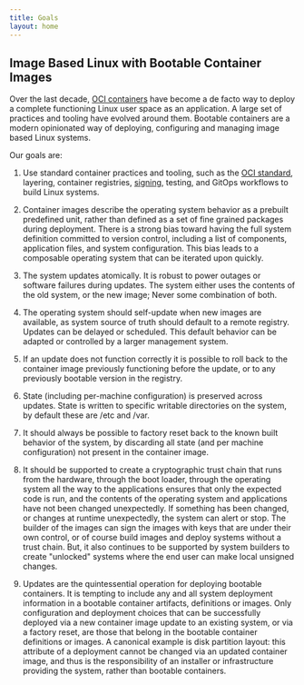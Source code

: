 ```yaml
---
title: Goals
layout: home
---
```


## Image Based Linux with Bootable Container Images

Over the last decade, [OCI containers](https://specs.opencontainers.org/image-spec/) have become a de facto way to deploy a complete functioning Linux user space as an application.
A large set of practices and tooling have evolved around them.
Bootable containers are a modern opinionated way of deploying, configuring and managing image based Linux systems.

Our goals are:

1. Use standard container practices and tooling, such as the [OCI standard](https://specs.opencontainers.org/image-spec/), layering, container registries, [signing](https://docs.sigstore.dev/cosign/signing/signing_with_containers/), testing, and GitOps workflows to build Linux systems.

1. Container images describe the operating system behavior as a prebuilt predefined unit, rather than defined as a set of fine grained packages during deployment.
There is a strong bias toward having the full system definition committed to version control, including a list of components, application files, and system configuration.
This bias leads to a composable operating system that can be iterated upon quickly. 

1. The system updates atomically.
It is robust to power outages or software failures during updates.
The system either uses the contents of the old system, or the new image; Never some combination of both.

1. The operating system should self-update when new images are available, as system source of truth should default to a remote registry.
Updates can be delayed or scheduled.
This default behavior can be adapted or controlled by a larger management system.

1. If an update does not function correctly it is possible to roll back to the container image previously functioning before the update, or to any previously bootable version in the registry. 

1. State (including per-machine configuration) is preserved across updates.
State is written to specific writable directories on the system, by default these are /etc and /var.

1. It should always be possible to factory reset back to the known built behavior of the system, by discarding all state (and per machine configuration) not present in the container image.

1. It should be supported to create a cryptographic trust chain that runs from the hardware, through the boot loader, through the operating system all the way to the applications ensures that only the expected code is run, and the contents of the operating system and applications have not been changed unexpectedly.
If something has been changed, or changes at runtime unexpectedly, the system can alert or stop.
The builder of the images can sign the images with keys that are under their own control, or of course build images and deploy systems without a trust chain.  But, it also continues to be supported by system builders to create "unlocked" systems where the end user can make local unsigned changes.

1. Updates are the quintessential operation for deploying bootable containers.
It is tempting to include any and all system deployment information in a bootable container artifacts, definitions or images.
Only configuration and deployment choices that can be successfully deployed via a new container image update to an existing system, or via a factory reset, are those that belong in the bootable container definitions or images.
A canonical example is disk partition layout: this attribute of a deployment cannot be changed via an updated container image, and thus is the responsibility of an installer or infrastructure providing the system, rather than bootable containers.
